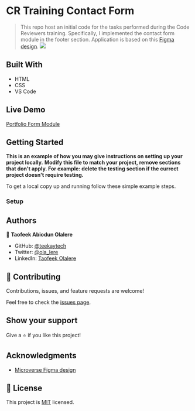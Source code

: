 # CR Training Contact Form

> This repo host an initial code for the tasks performed during the Code Reviewers training.
> Specifically, I implemented the contact form module in the footer section.
> Application is based on this [Figma design](https://www.figma.com/file/t3EJUCAEViw3QasuJLPLVT/Microverse-Student-Potfolio-Templates-Main?node-id=1%3A1471).
> ![](https://img.shields.io/badge/Microverse-blueviolet)

## Built With

- HTML
- CSS
- VS Code

## Live Demo

[Portfolio Form Module](https://rawcdn.githack.com/teekaytech/Contact-Form/70304ce24493c01144965291ca6c440084d83c82/index.html)

## Getting Started

**This is an example of how you may give instructions on setting up your project locally.**
**Modify this file to match your project, remove sections that don't apply. For example: delete the testing section if the currect project doesn't require testing.**

To get a local copy up and running follow these simple example steps.

### Setup

## Authors

👤 **Taofeek Abiodun Olalere**

- GitHub: [@teekaytech](https://github.com/teekaytech)
- Twitter: [@ola_lere](https://twitter.com/ola_lere)
- LinkedIn: [Taofeek Olalere](https://linkedin.com/in/olaleretaofeek)

## 🤝 Contributing

Contributions, issues, and feature requests are welcome!

Feel free to check the [issues page](../../issues/).

## Show your support

Give a ⭐️ if you like this project!

## Acknowledgments

- [Microverse Figma design](https://www.figma.com/file/t3EJUCAEViw3QasuJLPLVT/Microverse-Student-Potfolio-Templates-Main?node-id=1%3A1471)

## 📝 License

This project is [MIT](./MIT.md) licensed.

